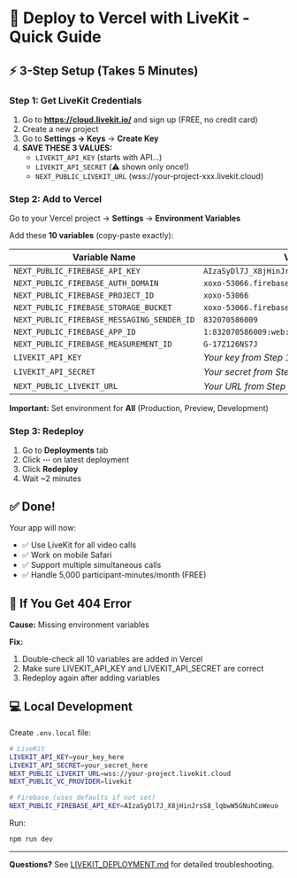 # 🚀 Deploy to Vercel with LiveKit - Quick Guide

## ⚡ 3-Step Setup (Takes 5 Minutes)

### Step 1: Get LiveKit Credentials

1. Go to **https://cloud.livekit.io/** and sign up (FREE, no credit card)
2. Create a new project
3. Go to **Settings → Keys** → **Create Key**
4. **SAVE THESE 3 VALUES:**
   - `LIVEKIT_API_KEY` (starts with API...)
   - `LIVEKIT_API_SECRET` (⚠️ shown only once!)
   - `NEXT_PUBLIC_LIVEKIT_URL` (wss://your-project-xxx.livekit.cloud)

### Step 2: Add to Vercel

Go to your Vercel project → **Settings** → **Environment Variables**

Add these **10 variables** (copy-paste exactly):

| Variable Name | Value |
|--------------|-------|
| `NEXT_PUBLIC_FIREBASE_API_KEY` | `AIzaSyDl7J_X8jHinJrsS8_lqbwW5GNuhCoWeuo` |
| `NEXT_PUBLIC_FIREBASE_AUTH_DOMAIN` | `xoxo-53066.firebaseapp.com` |
| `NEXT_PUBLIC_FIREBASE_PROJECT_ID` | `xoxo-53066` |
| `NEXT_PUBLIC_FIREBASE_STORAGE_BUCKET` | `xoxo-53066.firebasestorage.app` |
| `NEXT_PUBLIC_FIREBASE_MESSAGING_SENDER_ID` | `832070586009` |
| `NEXT_PUBLIC_FIREBASE_APP_ID` | `1:832070586009:web:f30ef934d04538ecfb3208` |
| `NEXT_PUBLIC_FIREBASE_MEASUREMENT_ID` | `G-17Z126NS7J` |
| `LIVEKIT_API_KEY` | *Your key from Step 1* |
| `LIVEKIT_API_SECRET` | *Your secret from Step 1* |
| `NEXT_PUBLIC_LIVEKIT_URL` | *Your URL from Step 1* |

**Important:** Set environment for **All** (Production, Preview, Development)

### Step 3: Redeploy

1. Go to **Deployments** tab
2. Click **⋯** on latest deployment
3. Click **Redeploy**
4. Wait ~2 minutes

## ✅ Done! 

Your app will now:
- ✅ Use LiveKit for all video calls
- ✅ Work on mobile Safari
- ✅ Support multiple simultaneous calls
- ✅ Handle 5,000 participant-minutes/month (FREE)

## 🐛 If You Get 404 Error

**Cause:** Missing environment variables

**Fix:**
1. Double-check all 10 variables are added in Vercel
2. Make sure LIVEKIT_API_KEY and LIVEKIT_API_SECRET are correct
3. Redeploy again after adding variables

## 💻 Local Development

Create `.env.local` file:

```bash
# LiveKit
LIVEKIT_API_KEY=your_key_here
LIVEKIT_API_SECRET=your_secret_here
NEXT_PUBLIC_LIVEKIT_URL=wss://your-project.livekit.cloud
NEXT_PUBLIC_VC_PROVIDER=livekit

# Firebase (uses defaults if not set)
NEXT_PUBLIC_FIREBASE_API_KEY=AIzaSyDl7J_X8jHinJrsS8_lqbwW5GNuhCoWeuo
```

Run:
```bash
npm run dev
```

---

**Questions?** See [LIVEKIT_DEPLOYMENT.md](./LIVEKIT_DEPLOYMENT.md) for detailed troubleshooting.

